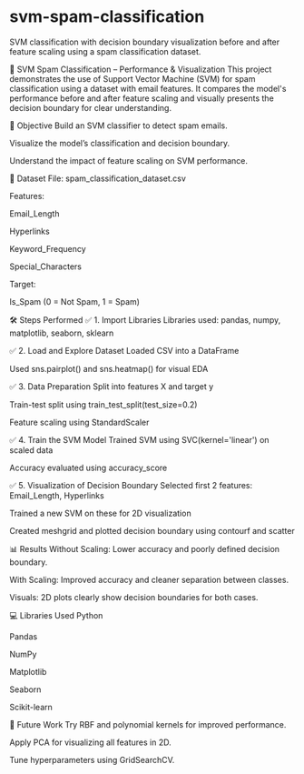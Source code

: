 # svm-spam-classification
SVM classification with decision boundary visualization before and after feature scaling using a spam classification dataset.

📧 SVM Spam Classification – Performance & Visualization
This project demonstrates the use of Support Vector Machine (SVM) for spam classification using a dataset with email features. It compares the model's performance before and after feature scaling and visually presents the decision boundary for clear understanding.

📌 Objective
Build an SVM classifier to detect spam emails.

Visualize the model’s classification and decision boundary.

Understand the impact of feature scaling on SVM performance.

📁 Dataset
File: spam_classification_dataset.csv

Features:

Email_Length

Hyperlinks

Keyword_Frequency

Special_Characters

Target:

Is_Spam (0 = Not Spam, 1 = Spam)

🛠️ Steps Performed
✅ 1. Import Libraries
Libraries used: pandas, numpy, matplotlib, seaborn, sklearn

✅ 2. Load and Explore Dataset
Loaded CSV into a DataFrame

Used sns.pairplot() and sns.heatmap() for visual EDA

✅ 3. Data Preparation
Split into features X and target y

Train-test split using train_test_split(test_size=0.2)

Feature scaling using StandardScaler

✅ 4. Train the SVM Model
Trained SVM using SVC(kernel='linear') on scaled data

Accuracy evaluated using accuracy_score

✅ 5. Visualization of Decision Boundary
Selected first 2 features: Email_Length, Hyperlinks

Trained a new SVM on these for 2D visualization

Created meshgrid and plotted decision boundary using contourf and scatter

📊 Results
Without Scaling: Lower accuracy and poorly defined decision boundary.

With Scaling: Improved accuracy and cleaner separation between classes.

Visuals: 2D plots clearly show decision boundaries for both cases.

💻 Libraries Used
Python

Pandas

NumPy

Matplotlib

Seaborn

Scikit-learn

🚀 Future Work
Try RBF and polynomial kernels for improved performance.

Apply PCA for visualizing all features in 2D.

Tune hyperparameters using GridSearchCV.


